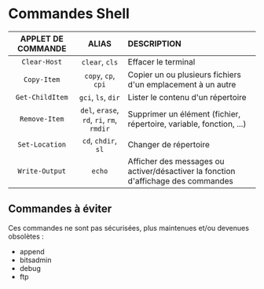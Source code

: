 # Commandes Shell

|APPLET DE COMMANDE|ALIAS|DESCRIPTION|
|:--:|:--:|:--|
|`Clear-Host`|`clear`, `cls`|Effacer le terminal|
|`Copy-Item`|`copy`, `cp`, `cpi`|Copier un ou plusieurs fichiers d'un emplacement à un autre|
|`Get-ChildItem`|`gci`, `ls`, `dir`|Lister le contenu d'un répertoire|
|`Remove-Item`|`del`, `erase`, `rd`, `ri`, `rm`, `rmdir`|Supprimer un élément (fichier, répertoire, variable, fonction, ...)|
|`Set-Location`|`cd`, `chdir`, `sl`|Changer de répertoire|
|`Write-Output`|`echo`|Afficher des messages ou activer/désactiver la fonction d'affichage des commandes|

## Commandes à éviter

Ces commandes ne sont pas sécurisées, plus maintenues et/ou devenues obsolètes :

+ append
+ bitsadmin
+ debug
+ ftp
